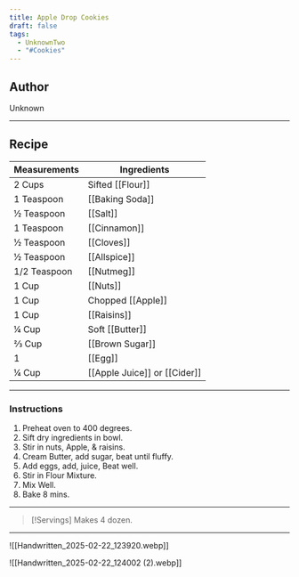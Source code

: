```yaml
---
title: Apple Drop Cookies
draft: false
tags:
  - UnknownTwo
  - "#Cookies"
---
```

## Author
Unknown
___
## Recipe

| Measurements | Ingredients               |
| :----------- | ------------------------- |
| 2 Cups              | Sifted [[Flour]]                        |
| 1 Teaspoon            | [[Baking Soda]]                           |
| ½ Teaspoon            | [[Salt]]                                  |
| 1 Teaspoon            | [[Cinnamon]]                              |
| ½ Teaspoon            | [[Cloves]]                                |
| ½ Teaspoon           | [[Allspice]]                           |
|1/2 Teaspoon|[[Nutmeg]]|
| 1 Cup               | [[Nuts]]                     |
| 1 Cup               | Chopped [[Apple]]                         |
| 1 Cup               | [[Raisins]]                              |
| ¼ Cup               | Soft [[Butter]]                           |
| ⅔ Cup                | [[Brown Sugar]]                |
| 1                   | [[Egg]]                                 |
| ¼ Cup                | [[Apple Juice]] or [[Cider]]              |
___
### Instructions
1. Preheat oven to 400 degrees.  
2. Sift dry ingredients in bowl.
3. Stir in nuts, Apple, & raisins.
4. Cream Butter, add sugar, beat until fluffy.
5. Add eggs, add, juice, Beat well.
6. Stir in Flour Mixture.
7. Mix Well.
8. Bake 8 mins.
___

>[!Servings]
>Makes 4 dozen.

___
![[Handwritten_2025-02-22_123920.webp]]

![[Handwritten_2025-02-22_124002 (2).webp]]